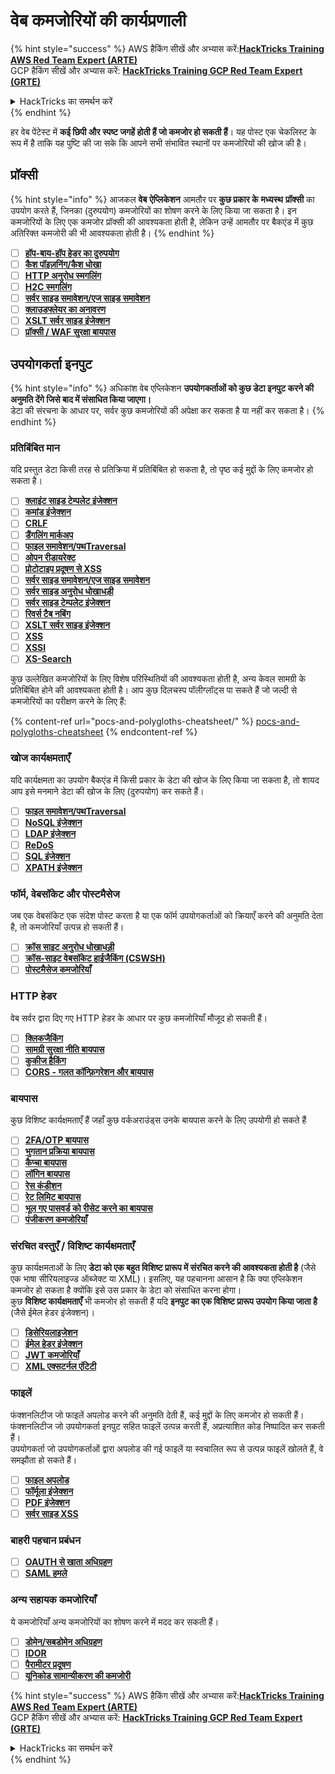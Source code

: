 # वेब कमजोरियों की कार्यप्रणाली

{% hint style="success" %}
AWS हैकिंग सीखें और अभ्यास करें:<img src="/.gitbook/assets/arte.png" alt="" data-size="line">[**HackTricks Training AWS Red Team Expert (ARTE)**](https://training.hacktricks.xyz/courses/arte)<img src="/.gitbook/assets/arte.png" alt="" data-size="line">\
GCP हैकिंग सीखें और अभ्यास करें: <img src="/.gitbook/assets/grte.png" alt="" data-size="line">[**HackTricks Training GCP Red Team Expert (GRTE)**<img src="/.gitbook/assets/grte.png" alt="" data-size="line">](https://training.hacktricks.xyz/courses/grte)

<details>

<summary>HackTricks का समर्थन करें</summary>

* [**सदस्यता योजनाएँ**](https://github.com/sponsors/carlospolop) देखें!
* **हमारे साथ जुड़ें** 💬 [**Discord समूह**](https://discord.gg/hRep4RUj7f) या [**टेलीग्राम समूह**](https://t.me/peass) या **हमें** **Twitter** 🐦 [**@hacktricks\_live**](https://twitter.com/hacktricks\_live)** पर फॉलो करें।**
* **हैकिंग ट्रिक्स साझा करें और** [**HackTricks**](https://github.com/carlospolop/hacktricks) और [**HackTricks Cloud**](https://github.com/carlospolop/hacktricks-cloud) गिटहब रिपोजिटरी में PR सबमिट करें।

</details>
{% endhint %}

हर वेब पेंटेस्ट में **कई छिपी और स्पष्ट जगहें होती हैं जो कमजोर हो सकती हैं**। यह पोस्ट एक चेकलिस्ट के रूप में है ताकि यह पुष्टि की जा सके कि आपने सभी संभावित स्थानों पर कमजोरियों की खोज की है।

## प्रॉक्सी

{% hint style="info" %}
आजकल **वेब** **ऐप्लिकेशन** आमतौर पर **कुछ प्रकार के** **मध्यस्थ** **प्रॉक्सी** का उपयोग करते हैं, जिनका (दुरुपयोग) कमजोरियों का शोषण करने के लिए किया जा सकता है। इन कमजोरियों के लिए एक कमजोर प्रॉक्सी की आवश्यकता होती है, लेकिन उन्हें आमतौर पर बैकएंड में कुछ अतिरिक्त कमजोरी की भी आवश्यकता होती है।
{% endhint %}

* [ ] [**हॉप-बाय-हॉप हेडर का दुरुपयोग**](abusing-hop-by-hop-headers.md)
* [ ] [**कैश पॉइज़निंग/कैश धोखा**](cache-deception/)
* [ ] [**HTTP अनुरोध स्मगलिंग**](http-request-smuggling/)
* [ ] [**H2C स्मगलिंग**](h2c-smuggling.md)
* [ ] [**सर्वर साइड समावेशन/एज साइड समावेशन**](server-side-inclusion-edge-side-inclusion-injection.md)
* [ ] [**क्लाउडफ्लेयर का अनावरण**](../network-services-pentesting/pentesting-web/uncovering-cloudflare.md)
* [ ] [**XSLT सर्वर साइड इंजेक्शन**](xslt-server-side-injection-extensible-stylesheet-language-transformations.md)
* [ ] [**प्रॉक्सी / WAF सुरक्षा बायपास**](proxy-waf-protections-bypass.md)

## **उपयोगकर्ता इनपुट**

{% hint style="info" %}
अधिकांश वेब एप्लिकेशन **उपयोगकर्ताओं को कुछ डेटा इनपुट करने की अनुमति देंगे जिसे बाद में संसाधित किया जाएगा।**\
डेटा की संरचना के आधार पर, सर्वर कुछ कमजोरियों की अपेक्षा कर सकता है या नहीं कर सकता है।
{% endhint %}

### **प्रतिबिंबित मान**

यदि प्रस्तुत डेटा किसी तरह से प्रतिक्रिया में प्रतिबिंबित हो सकता है, तो पृष्ठ कई मुद्दों के लिए कमजोर हो सकता है।

* [ ] [**क्लाइंट साइड टेम्पलेट इंजेक्शन**](client-side-template-injection-csti.md)
* [ ] [**कमांड इंजेक्शन**](command-injection.md)
* [ ] [**CRLF**](crlf-0d-0a.md)
* [ ] [**डैंगलिंग मार्कअप**](dangling-markup-html-scriptless-injection/)
* [ ] [**फाइल समावेशन/पथTraversal**](file-inclusion/)
* [ ] [**ओपन रीडायरेक्ट**](open-redirect.md)
* [ ] [**प्रोटोटाइप प्रदूषण से XSS**](deserialization/nodejs-proto-prototype-pollution/#client-side-prototype-pollution-to-xss)
* [ ] [**सर्वर साइड समावेशन/एज साइड समावेशन**](server-side-inclusion-edge-side-inclusion-injection.md)
* [ ] [**सर्वर साइड अनुरोध धोखाधड़ी**](ssrf-server-side-request-forgery/)
* [ ] [**सर्वर साइड टेम्पलेट इंजेक्शन**](ssti-server-side-template-injection/)
* [ ] [**रिवर्स टैब नबिंग**](reverse-tab-nabbing.md)
* [ ] [**XSLT सर्वर साइड इंजेक्शन**](xslt-server-side-injection-extensible-stylesheet-language-transformations.md)
* [ ] [**XSS**](xss-cross-site-scripting/)
* [ ] [**XSSI**](xssi-cross-site-script-inclusion.md)
* [ ] [**XS-Search**](xs-search/)

कुछ उल्लेखित कमजोरियों के लिए विशेष परिस्थितियों की आवश्यकता होती है, अन्य केवल सामग्री के प्रतिबिंबित होने की आवश्यकता होती है। आप कुछ दिलचस्प पॉलीग्लॉट्स पा सकते हैं जो जल्दी से कमजोरियों का परीक्षण करने के लिए हैं:

{% content-ref url="pocs-and-polygloths-cheatsheet/" %}
[pocs-and-polygloths-cheatsheet](pocs-and-polygloths-cheatsheet/)
{% endcontent-ref %}

### **खोज कार्यक्षमताएँ**

यदि कार्यक्षमता का उपयोग बैकएंड में किसी प्रकार के डेटा की खोज के लिए किया जा सकता है, तो शायद आप इसे मनमाने डेटा की खोज के लिए (दुरुपयोग) कर सकते हैं।

* [ ] [**फाइल समावेशन/पथTraversal**](file-inclusion/)
* [ ] [**NoSQL इंजेक्शन**](nosql-injection.md)
* [ ] [**LDAP इंजेक्शन**](ldap-injection.md)
* [ ] [**ReDoS**](regular-expression-denial-of-service-redos.md)
* [ ] [**SQL इंजेक्शन**](sql-injection/)
* [ ] [**XPATH इंजेक्शन**](xpath-injection.md)

### **फॉर्म, वेबसॉकेट और पोस्टमैसेज**

जब एक वेबसॉकेट एक संदेश पोस्ट करता है या एक फॉर्म उपयोगकर्ताओं को क्रियाएँ करने की अनुमति देता है, तो कमजोरियाँ उत्पन्न हो सकती हैं।

* [ ] [**क्रॉस साइट अनुरोध धोखाधड़ी**](csrf-cross-site-request-forgery.md)
* [ ] [**क्रॉस-साइट वेबसॉकेट हाईजैकिंग (CSWSH)**](websocket-attacks.md)
* [ ] [**पोस्टमैसेज कमजोरियाँ**](postmessage-vulnerabilities/)

### **HTTP हेडर**

वेब सर्वर द्वारा दिए गए HTTP हेडर के आधार पर कुछ कमजोरियाँ मौजूद हो सकती हैं।

* [ ] [**क्लिकजैकिंग**](clickjacking.md)
* [ ] [**सामग्री सुरक्षा नीति बायपास**](content-security-policy-csp-bypass/)
* [ ] [**कुकीज हैकिंग**](hacking-with-cookies/)
* [ ] [**CORS - गलत कॉन्फ़िगरेशन और बायपास**](cors-bypass.md)

### **बायपास**

कुछ विशिष्ट कार्यक्षमताएँ हैं जहाँ कुछ वर्कअराउंड्स उनके बायपास करने के लिए उपयोगी हो सकते हैं

* [ ] [**2FA/OTP बायपास**](2fa-bypass.md)
* [ ] [**भुगतान प्रक्रिया बायपास**](bypass-payment-process.md)
* [ ] [**कैप्चा बायपास**](captcha-bypass.md)
* [ ] [**लॉगिन बायपास**](login-bypass/)
* [ ] [**रेस कंडीशन**](race-condition.md)
* [ ] [**रेट लिमिट बायपास**](rate-limit-bypass.md)
* [ ] [**भूल गए पासवर्ड को रीसेट करने का बायपास**](reset-password.md)
* [ ] [**पंजीकरण कमजोरियाँ**](registration-vulnerabilities.md)

### **संरचित वस्तुएँ / विशिष्ट कार्यक्षमताएँ**

कुछ कार्यक्षमताओं के लिए **डेटा को एक बहुत विशिष्ट प्रारूप में संरचित करने की आवश्यकता होती है** (जैसे एक भाषा सीरियलाइज्ड ऑब्जेक्ट या XML)। इसलिए, यह पहचानना आसान है कि क्या एप्लिकेशन कमजोर हो सकता है क्योंकि इसे उस प्रकार के डेटा को संसाधित करना होगा।\
कुछ **विशिष्ट कार्यक्षमताएँ** भी कमजोर हो सकती हैं यदि **इनपुट का एक विशिष्ट प्रारूप उपयोग किया जाता है** (जैसे ईमेल हेडर इंजेक्शन)।

* [ ] [**डिसेरियलाइजेशन**](deserialization/)
* [ ] [**ईमेल हेडर इंजेक्शन**](email-injections.md)
* [ ] [**JWT कमजोरियाँ**](hacking-jwt-json-web-tokens.md)
* [ ] [**XML एक्सटर्नल एंटिटी**](xxe-xee-xml-external-entity.md)

### फाइलें

फंक्शनलिटीज जो फाइलें अपलोड करने की अनुमति देती हैं, कई मुद्दों के लिए कमजोर हो सकती हैं।\
फंक्शनलिटीज जो उपयोगकर्ता इनपुट सहित फाइलें उत्पन्न करती हैं, अप्रत्याशित कोड निष्पादित कर सकती हैं।\
उपयोगकर्ता जो उपयोगकर्ताओं द्वारा अपलोड की गई फाइलें या स्वचालित रूप से उत्पन्न फाइलें खोलते हैं, वे समझौता हो सकते हैं।

* [ ] [**फाइल अपलोड**](file-upload/)
* [ ] [**फॉर्मूला इंजेक्शन**](formula-csv-doc-latex-ghostscript-injection.md)
* [ ] [**PDF इंजेक्शन**](xss-cross-site-scripting/pdf-injection.md)
* [ ] [**सर्वर साइड XSS**](xss-cross-site-scripting/server-side-xss-dynamic-pdf.md)

### **बाहरी पहचान प्रबंधन**

* [ ] [**OAUTH से खाता अधिग्रहण**](oauth-to-account-takeover.md)
* [ ] [**SAML हमले**](saml-attacks/)

### **अन्य सहायक कमजोरियाँ**

ये कमजोरियाँ अन्य कमजोरियों का शोषण करने में मदद कर सकती हैं।

* [ ] [**डोमेन/सबडोमेन अधिग्रहण**](domain-subdomain-takeover.md)
* [ ] [**IDOR**](idor.md)
* [ ] [**पैरामीटर प्रदूषण**](parameter-pollution.md)
* [ ] [**यूनिकोड सामान्यीकरण की कमजोरी**](unicode-injection/)

{% hint style="success" %}
AWS हैकिंग सीखें और अभ्यास करें:<img src="/.gitbook/assets/arte.png" alt="" data-size="line">[**HackTricks Training AWS Red Team Expert (ARTE)**](https://training.hacktricks.xyz/courses/arte)<img src="/.gitbook/assets/arte.png" alt="" data-size="line">\
GCP हैकिंग सीखें और अभ्यास करें: <img src="/.gitbook/assets/grte.png" alt="" data-size="line">[**HackTricks Training GCP Red Team Expert (GRTE)**<img src="/.gitbook/assets/grte.png" alt="" data-size="line">](https://training.hacktricks.xyz/courses/grte)

<details>

<summary>HackTricks का समर्थन करें</summary>

* [**सदस्यता योजनाएँ**](https://github.com/sponsors/carlospolop) देखें!
* **हमारे साथ जुड़ें** 💬 [**Discord समूह**](https://discord.gg/hRep4RUj7f) या [**टेलीग्राम समूह**](https://t.me/peass) या **हमें** **Twitter** 🐦 [**@hacktricks\_live**](https://twitter.com/hacktricks\_live)** पर फॉलो करें।**
* **हैकिंग ट्रिक्स साझा करें और** [**HackTricks**](https://github.com/carlospolop/hacktricks) और [**HackTricks Cloud**](https://github.com/carlospolop/hacktricks-cloud) गिटहब रिपोजिटरी में PR सबमिट करें।

</details>
{% endhint %}
